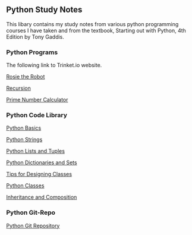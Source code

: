 ## Python Study Notes
This libary contains my study notes from various python programming courses I have taken and from the textbook, Starting out with Python, 4th Edition by Tony Gaddis.

### Python Programs
The following link to Trinket.io website.

<a href="https://trinket.io/python/4bf9efdc84?showInstructions=true" target="_blank">Rosie the Robot</a>

<a href="https://trinket.io/python/d01dbd07e2?showInstructions=true" target="_blank">Recursion</a>

<a href="https://trinket.io/python/d1f4735339?showInstructions=true" target="_blank">Prime Number Calculator</a>

### Python Code Library
<a href="python-basics">Python Basics</a>

<a href="python-strings">Python Strings</a>

<a href="python-lists">Python Lists and Tuples</a>

<a href="python-dictionaries-and-sets">Python Dictionaries and Sets</a>

<a href="design-class">Tips for Designing Classes</a>

<a href="python-classes">Python Classes</a>

<a href="inheritance">Inheritance and Composition</a>

### Python Git-Repo
<a href="https://github.com/tinaellis/python_fundamentals_2" target="_blank">Python Git Repository</a>